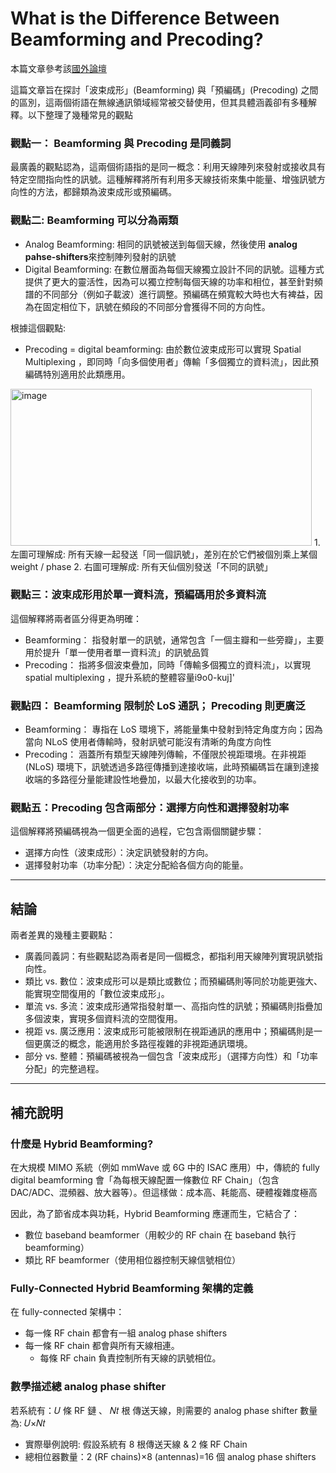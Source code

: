 # What is the Difference Between Beamforming and Precoding?
本篇文章參考該[國外論壇](https://ma-mimo.ellintech.se/2017/10/03/what-is-the-difference-between-beamforming-and-precoding/)

這篇文章旨在探討「波束成形」(Beamforming) 與「預編碼」(Precoding) 之間的區別，這兩個術語在無線通訊領域經常被交替使用，但其具體涵義卻有多種解釋。以下整理了幾種常見的觀點   



### 觀點一： Beamforming 與 Precoding 是同義詞
最廣義的觀點認為，這兩個術語指的是同一概念：利用天線陣列來發射或接收具有特定空間指向性的訊號。這種解釋將所有利用多天線技術來集中能量、增強訊號方向性的方法，都歸類為波束成形或預編碼。



### 觀點二: Beamforming 可以分為兩類
* Analog Beamforming: 相同的訊號被送到每個天線，然後使用 **analog pahse-shifters**來控制陣列發射的訊號
* Digital Beamforming: 在數位層面為每個天線獨立設計不同的訊號。這種方式提供了更大的靈活性，因為可以獨立控制每個天線的功率和相位，甚至針對頻譜的不同部分（例如子載波）進行調整。預編碼在頻寬較大時也大有裨益，因為在固定相位下，訊號在頻段的不同部分會獲得不同的方向性。

根據這個觀點:  
* Precoding = digital beamforming: 由於數位波束成形可以實現 Spatial Multiplexing ，即同時「向多個使用者」傳輸「多個獨立的資料流」，因此預編碼特別適用於此類應用。
<img width="482" height="251" alt="image" src="https://github.com/user-attachments/assets/ca635864-eab7-4881-9398-8c9a42970785" />
1. 左圖可理解成: 所有天線一起發送「同一個訊號」，差別在於它們被個別乘上某個 weight / phase
2. 右圖可理解成: 所有天仙個別發送「不同的訊號」



### 觀點三：波束成形用於單一資料流，預編碼用於多資料流
這個解釋將兩者區分得更為明確：  
* Beamforming： 指發射單一的訊號，通常包含「一個主瓣和一些旁瓣」，主要用於提升「單一使用者單一資料流」的訊號品質
* Precoding： 指將多個波束疊加，同時「傳輸多個獨立的資料流」，以實現 spatial multiplexing ，提升系統的整體容量i9o0-kuj]'



### 觀點四： Beamforming 限制於 LoS 通訊； Precoding 則更廣泛
* Beamforming： 專指在 LoS 環境下，將能量集中發射到特定角度方向；因為當向 NLoS 使用者傳輸時，發射訊號可能沒有清晰的角度方向性
* Precoding： 涵蓋所有類型天線陣列傳輸，不僅限於視距環境。在非視距 (NLoS) 環境下，訊號透過多路徑傳播到達接收端，此時預編碼旨在讓到達接收端的多路徑分量能建設性地疊加，以最大化接收到的功率。



### 觀點五：Precoding 包含兩部分：選擇方向性和選擇發射功率
這個解釋將預編碼視為一個更全面的過程，它包含兩個關鍵步驟：  
* 選擇方向性（波束成形）：決定訊號發射的方向。
* 選擇發射功率（功率分配）：決定分配給各個方向的能量。

***

## 結論
兩者差異的幾種主要觀點：
* 廣義同義詞：有些觀點認為兩者是同一個概念，都指利用天線陣列實現訊號指向性。
* 類比 vs. 數位：波束成形可以是類比或數位；而預編碼則等同於功能更強大、能實現空間復用的「數位波束成形」。
* 單流 vs. 多流：波束成形通常指發射單一、高指向性的訊號；預編碼則指疊加多個波束，實現多個資料流的空間復用。
* 視距 vs. 廣泛應用：波束成形可能被限制在視距通訊的應用中；預編碼則是一個更廣泛的概念，能適用於多路徑複雜的非視距通訊環境。
* 部分 vs. 整體：預編碼被視為一個包含「波束成形」（選擇方向性）和「功率分配」的完整過程。

***

## 補充說明
### 什麼是 Hybrid Beamforming?
在大規模 MIMO 系統（例如 mmWave 或 6G 中的 ISAC 應用）中，傳統的 fully digital beamforming 會「為每根天線配置一條數位 RF Chain」（包含 DAC/ADC、混頻器、放大器等）。但這樣做：成本高、耗能高、硬體複雜度極高  

因此，為了節省成本與功耗，Hybrid Beamforming 應運而生，它結合了：  
* 數位 baseband beamformer（用較少的 RF chain 在 baseband 執行 beamforming）
* 類比 RF beamformer（使用相位器控制天線信號相位）

### Fully-Connected Hybrid Beamforming 架構的定義
在 fully-connected 架構中：  
* 每一條 RF chain 都會有一組 analog phase shifters
* 每一條 RF chain 都會與所有天線相連。
    * 每條 RF chain 負責控制所有天線的訊號相位。
 
### 數學描述總 analog phase shifter
若系統有：𝑈 條 RF 鏈 、 𝑁𝑡 根 傳送天線，則需要的 analog phase shifter 數量為: 𝑈×𝑁𝑡  

* 實際舉例說明: 假設系統有 8 根傳送天線 & 2 條 RF Chain
* 總相位器數量：2 (RF chains)×8 (antennas)=16 個 analog phase shifters
